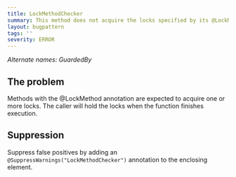 ```yaml
---
title: LockMethodChecker
summary: This method does not acquire the locks specified by its @LockMethod annotation
layout: bugpattern
tags: ''
severity: ERROR
---
```


<!--
*** AUTO-GENERATED, DO NOT MODIFY ***
To make changes, edit the @BugPattern annotation or the explanation in docs/bugpattern.
-->

_Alternate names: GuardedBy_

## The problem
Methods with the @LockMethod annotation are expected to acquire one or more locks. The caller will hold the locks when the function finishes execution.

## Suppression
Suppress false positives by adding an `@SuppressWarnings("LockMethodChecker")` annotation to the enclosing element.
